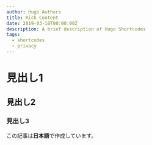 ```yaml
---
author: Hugo Authors
title: Rich Content
date: 2019-03-10T00:00:00Z
description: A brief description of Hugo Shortcodes
tags:
  - shortcodes
  - privacy
---
```

# 見出し1



## 見出し2



### 見出し3



この記事は**日本語**で作成しています。
